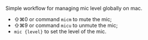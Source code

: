 Simple workflow for managing mic level globally on mac.

* ⇧⌘0 or command `micm` to mute the mic;
* ⇧⌘9 or command `micu` to unmute the mic;
* `mic {level}` to set the level of the mic.
